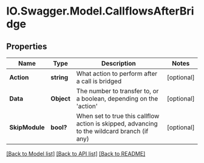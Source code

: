 # IO.Swagger.Model.CallflowsAfterBridge
## Properties

Name | Type | Description | Notes
------------ | ------------- | ------------- | -------------
**Action** | **string** | What action to perform after a call is bridged | [optional] 
**Data** | **Object** | The number to transfer to, or a boolean, depending on the &#39;action&#39; | [optional] 
**SkipModule** | **bool?** | When set to true this callflow action is skipped, advancing to the wildcard branch (if any) | [optional] 

[[Back to Model list]](../README.md#documentation-for-models) [[Back to API list]](../README.md#documentation-for-api-endpoints) [[Back to README]](../README.md)

